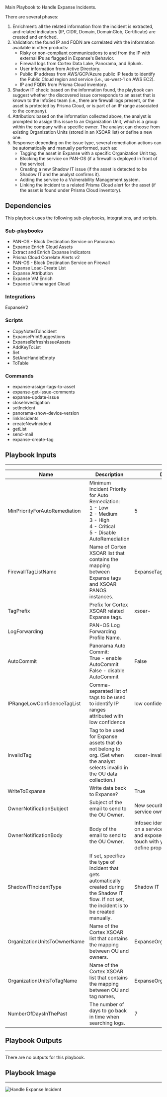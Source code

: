 Main Playbook to Handle Expanse Incidents.

There are several phases:
1. Enrichment: all the related information from the incident is extracted, and related indicators (IP, CIDR, Domain, DomainGlob, Certificate) are created and enriched.
2. Validation: the found IP and FQDN are correlated with the information available in other products:
   - Risky or non-compliant communications to and from the IP with external IPs as flagged in Expanse's Behavior.
   - Firewall logs from Cortex Data Lake, Panorama, and Splunk.
   - User information from Active Directory.
   - Public IP address from AWS/GCP/Azure public IP feeds to identify the Public Cloud region and service (i.e., us-west-1 on AWS EC2).
   - IP and FQDN from Prisma Cloud inventory.
3. Shadow IT check: based on the information found, the playbook can suggest whether the discovered issue corresponds to an asset that is known to the InfoSec team (i.e., there are firewall logs present, or the asset is protected by Prisma Cloud, or is part of an IP range associated to the company).
 4. Attribution: based on the information collected above, the analyst is prompted to assign this issue to an Organization Unit, which is a group within the company with a specific owner. The analyst can choose from existing Organization Units (stored in an XSOAR list) or define a new one.
  5. Response: depending on the issue type, several remediation actions can be automatically and manually performed, such as:
      - Tagging the asset in Expanse with a specific Organization Unit tag.
      - Blocking the service on PAN-OS (if a firewall is deployed in front of the service).
      - Creating a new Shadow IT issue (if the asset is detected to be Shadow IT and the analyst confirms it).
      - Adding the service to a Vulnerability Management system.
      - Linking the incident to a related Prisma Cloud alert for the asset (if the asset is found under Prisma Cloud inventory).

## Dependencies
This playbook uses the following sub-playbooks, integrations, and scripts.

### Sub-playbooks
* PAN-OS - Block Destination Service on Panorama
* Expanse Enrich Cloud Assets
* Extract and Enrich Expanse Indicators
* Prisma Cloud Correlate Alerts v2
* PAN-OS - Block Destination Service on Firewall
* Expanse Load-Create List
* Expanse Attribution
* Expanse VM Enrich
* Expanse Unmanaged Cloud

### Integrations
ExpanseV2

### Scripts
* CopyNotesToIncident
* ExpansePrintSuggestions
* ExpanseRefreshIssueAssets
* AddKeyToList
* Set
* SetAndHandleEmpty
* ToTable

### Commands
* expanse-assign-tags-to-asset
* expanse-get-issue-comments
* expanse-update-issue
* closeInvestigation
* setIncident
* panorama-show-device-version
* linkIncidents
* createNewIncident
* getList
* send-mail
* expanse-create-tag

## Playbook Inputs
---

| **Name** | **Description** | **Default Value** | **Required** |
| --- | --- | --- | --- |
| MinPriorityForAutoRemediation | Minimum Incident Priority for Auto Remediation:<br/>1 - Low<br/>2 - Medium<br/>3 - High<br/>4 - Critical<br/>5 - Disable AutoRemediation | 5 | Optional |
| FirewallTagListName | Name of Cortex XSOAR list that contains the mapping between Expanse tags and XSOAR PANOS instances. | ExpanseTagsToPANOSDeviceGroup | Optional |
| TagPrefix | Prefix for Cortex XSOAR related Expanse tags. | xsoar- | Optional |
| LogForwarding | PAN-OS Log Forwarding Profile Name. |  | Optional |
| AutoCommit | Panorama Auto Commit:<br/>True - enable AutoCommit<br/>False - disable AutoCommit | False | Optional |
| IPRangeLowConfidenceTagList | Comma-separated list of tags to be used to identify IP ranges attributed with low confidence | low confidence | Optional |
| InvalidTag | Tag to be used for Expanse assets that do not belong to org. \(Set when the analyst selects invalid in the OU data collection.\) | xsoar-invalid | Optional |
| WriteToExpanse | Write data back to Expanse? | True | Optional |
| OwnerNotificationSubject | Subject of the email to send to the OU Owner. | New security issue on a public service owned by your team | Optional |
| OwnerNotificationBody | Body of the email to send to the OU Owner. | Infosec identified a security issue on a service owned by your team and exposed on the internet. Get in touch with your Infosec team to define proper remediation access. | Optional |
| ShadowITIncidentType | If set, specifies the type of incident that gets automatically created during the Shadow IT flow. If not set, the incident is to be created manually. | Shadow IT | Optional |
| OrganizationUnitsToOwnerName | Name of the Cortex XSOAR list that contains the mapping between OU and owners. | ExpanseOrganizationUnitsToOwner | Optional |
| OrganizationUnitsToTagName | Name of the Cortex XSOAR list that contains the mapping between OU and tag names, | ExpanseOrganizationUnitsToTag | Optional |
| NumberOfDaysInThePast | The number of days to go back in time when searching logs. | 7 | Optional |

## Playbook Outputs
---
There are no outputs for this playbook.

## Playbook Image
---
![Handle Expanse Incident](../../doc_files/Handle_Expanse_Incident.png/n)